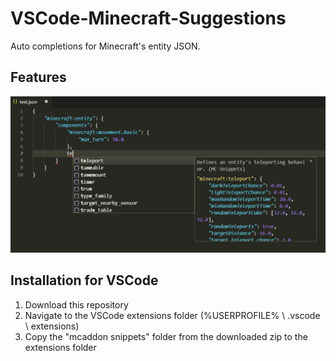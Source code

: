 # VSCode-Minecraft-Suggestions
Auto completions for Minecraft's entity JSON.

## Features
![Example](/example.png)

## Installation for VSCode
1. Download this repository
2. Navigate to the VSCode extensions folder (%USERPROFILE% \ .vscode \ extensions)
3. Copy the "mcaddon snippets" folder from the downloaded zip to the extensions folder
